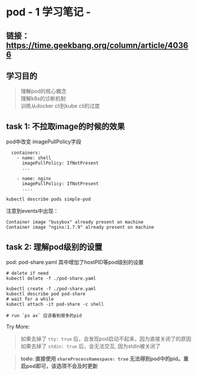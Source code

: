 # pod - 1 学习笔记 - 

## 链接：https://time.geekbang.org/column/article/40366

## 学习目的
> 理解pod的核心概念   
> 理解k8s的诊断机制   
> 训练从docker cli到kube cli的过度

## task 1: 不拉取image的时候的效果
pod中改变 imagePullPolicy字段
```
  containers:
    - name: shell
      imagePullPolicy: IfNotPresent
      ...

    - name: nginx
      imagePullPolicy: IfNotPresent
      ....
```

`kubectl describe pods simple-pod`

注意到events中出现：

```
Container image "busybox" already present on machine
Container image "nginx:1.7.9" already present on machine
```

## task 2: 理解pod级别的设置
pod: pod-share.yaml
其中增加了hostPID等pod级别的设置

```
# delete if need
kubectl delete -f ./pod-share.yaml

kubectl create -f ./pod-share.yaml
kubectl describe pod pod-share
# wait for a while
kubectl attach -it pod-share -c shell

# run `ps ax` 应该看到很多的pid
```

Try More:  
> 如果去掉了 `tty: true` 后，会发现pod启动不起来，因为直接关闭了的原因
> 如果去掉了 `stdin: true` 后，会无法交互, 因为stdin被关闭了

> **todo: 直接使用 `shareProcessNamespace: true` 无法得到pod中的pid。重启pod即可，该选项不会及时更新**
